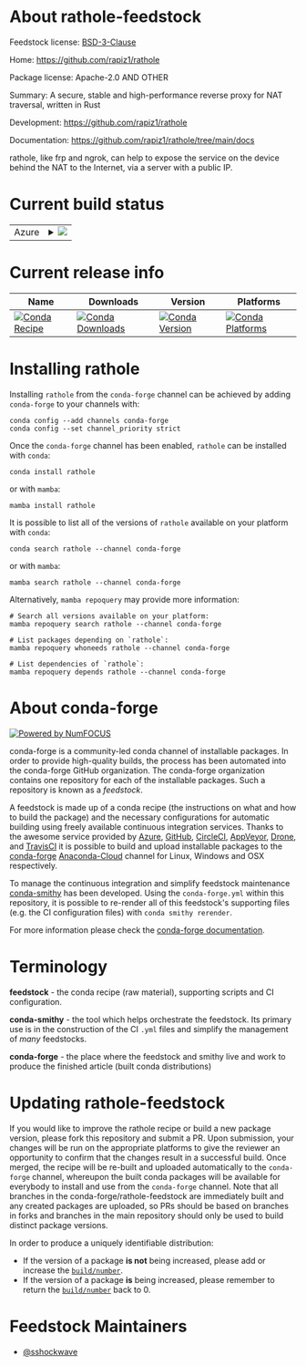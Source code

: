 About rathole-feedstock
=======================

Feedstock license: [BSD-3-Clause](https://github.com/conda-forge/rathole-feedstock/blob/main/LICENSE.txt)

Home: https://github.com/rapiz1/rathole

Package license: Apache-2.0 AND OTHER

Summary: A secure, stable and high-performance reverse proxy for NAT traversal, written in Rust

Development: https://github.com/rapiz1/rathole

Documentation: https://github.com/rapiz1/rathole/tree/main/docs

rathole, like frp and ngrok, can help to expose the service on the device behind the NAT
to the Internet, via a server with a public IP.


Current build status
====================


<table>
    
  <tr>
    <td>Azure</td>
    <td>
      <details>
        <summary>
          <a href="https://dev.azure.com/conda-forge/feedstock-builds/_build/latest?definitionId=18737&branchName=main">
            <img src="https://dev.azure.com/conda-forge/feedstock-builds/_apis/build/status/rathole-feedstock?branchName=main">
          </a>
        </summary>
        <table>
          <thead><tr><th>Variant</th><th>Status</th></tr></thead>
          <tbody><tr>
              <td>linux_64</td>
              <td>
                <a href="https://dev.azure.com/conda-forge/feedstock-builds/_build/latest?definitionId=18737&branchName=main">
                  <img src="https://dev.azure.com/conda-forge/feedstock-builds/_apis/build/status/rathole-feedstock?branchName=main&jobName=linux&configuration=linux%20linux_64_" alt="variant">
                </a>
              </td>
            </tr><tr>
              <td>osx_64</td>
              <td>
                <a href="https://dev.azure.com/conda-forge/feedstock-builds/_build/latest?definitionId=18737&branchName=main">
                  <img src="https://dev.azure.com/conda-forge/feedstock-builds/_apis/build/status/rathole-feedstock?branchName=main&jobName=osx&configuration=osx%20osx_64_" alt="variant">
                </a>
              </td>
            </tr><tr>
              <td>win_64</td>
              <td>
                <a href="https://dev.azure.com/conda-forge/feedstock-builds/_build/latest?definitionId=18737&branchName=main">
                  <img src="https://dev.azure.com/conda-forge/feedstock-builds/_apis/build/status/rathole-feedstock?branchName=main&jobName=win&configuration=win%20win_64_" alt="variant">
                </a>
              </td>
            </tr>
          </tbody>
        </table>
      </details>
    </td>
  </tr>
</table>

Current release info
====================

| Name | Downloads | Version | Platforms |
| --- | --- | --- | --- |
| [![Conda Recipe](https://img.shields.io/badge/recipe-rathole-green.svg)](https://anaconda.org/conda-forge/rathole) | [![Conda Downloads](https://img.shields.io/conda/dn/conda-forge/rathole.svg)](https://anaconda.org/conda-forge/rathole) | [![Conda Version](https://img.shields.io/conda/vn/conda-forge/rathole.svg)](https://anaconda.org/conda-forge/rathole) | [![Conda Platforms](https://img.shields.io/conda/pn/conda-forge/rathole.svg)](https://anaconda.org/conda-forge/rathole) |

Installing rathole
==================

Installing `rathole` from the `conda-forge` channel can be achieved by adding `conda-forge` to your channels with:

```
conda config --add channels conda-forge
conda config --set channel_priority strict
```

Once the `conda-forge` channel has been enabled, `rathole` can be installed with `conda`:

```
conda install rathole
```

or with `mamba`:

```
mamba install rathole
```

It is possible to list all of the versions of `rathole` available on your platform with `conda`:

```
conda search rathole --channel conda-forge
```

or with `mamba`:

```
mamba search rathole --channel conda-forge
```

Alternatively, `mamba repoquery` may provide more information:

```
# Search all versions available on your platform:
mamba repoquery search rathole --channel conda-forge

# List packages depending on `rathole`:
mamba repoquery whoneeds rathole --channel conda-forge

# List dependencies of `rathole`:
mamba repoquery depends rathole --channel conda-forge
```


About conda-forge
=================

[![Powered by
NumFOCUS](https://img.shields.io/badge/powered%20by-NumFOCUS-orange.svg?style=flat&colorA=E1523D&colorB=007D8A)](https://numfocus.org)

conda-forge is a community-led conda channel of installable packages.
In order to provide high-quality builds, the process has been automated into the
conda-forge GitHub organization. The conda-forge organization contains one repository
for each of the installable packages. Such a repository is known as a *feedstock*.

A feedstock is made up of a conda recipe (the instructions on what and how to build
the package) and the necessary configurations for automatic building using freely
available continuous integration services. Thanks to the awesome service provided by
[Azure](https://azure.microsoft.com/en-us/services/devops/), [GitHub](https://github.com/),
[CircleCI](https://circleci.com/), [AppVeyor](https://www.appveyor.com/),
[Drone](https://cloud.drone.io/welcome), and [TravisCI](https://travis-ci.com/)
it is possible to build and upload installable packages to the
[conda-forge](https://anaconda.org/conda-forge) [Anaconda-Cloud](https://anaconda.org/)
channel for Linux, Windows and OSX respectively.

To manage the continuous integration and simplify feedstock maintenance
[conda-smithy](https://github.com/conda-forge/conda-smithy) has been developed.
Using the ``conda-forge.yml`` within this repository, it is possible to re-render all of
this feedstock's supporting files (e.g. the CI configuration files) with ``conda smithy rerender``.

For more information please check the [conda-forge documentation](https://conda-forge.org/docs/).

Terminology
===========

**feedstock** - the conda recipe (raw material), supporting scripts and CI configuration.

**conda-smithy** - the tool which helps orchestrate the feedstock.
                   Its primary use is in the construction of the CI ``.yml`` files
                   and simplify the management of *many* feedstocks.

**conda-forge** - the place where the feedstock and smithy live and work to
                  produce the finished article (built conda distributions)


Updating rathole-feedstock
==========================

If you would like to improve the rathole recipe or build a new
package version, please fork this repository and submit a PR. Upon submission,
your changes will be run on the appropriate platforms to give the reviewer an
opportunity to confirm that the changes result in a successful build. Once
merged, the recipe will be re-built and uploaded automatically to the
`conda-forge` channel, whereupon the built conda packages will be available for
everybody to install and use from the `conda-forge` channel.
Note that all branches in the conda-forge/rathole-feedstock are
immediately built and any created packages are uploaded, so PRs should be based
on branches in forks and branches in the main repository should only be used to
build distinct package versions.

In order to produce a uniquely identifiable distribution:
 * If the version of a package **is not** being increased, please add or increase
   the [``build/number``](https://docs.conda.io/projects/conda-build/en/latest/resources/define-metadata.html#build-number-and-string).
 * If the version of a package **is** being increased, please remember to return
   the [``build/number``](https://docs.conda.io/projects/conda-build/en/latest/resources/define-metadata.html#build-number-and-string)
   back to 0.

Feedstock Maintainers
=====================

* [@sshockwave](https://github.com/sshockwave/)

